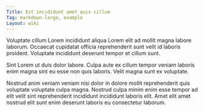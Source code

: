 ```yaml
---
Title: Est incididunt amet quis cillum
Tag: markdown-large, example
Layout: wiki
---
```

Voluptate cillum Lorem incididunt aliqua Lorem elit ad mollit magna labore laborum. Occaecat cupidatat officia reprehenderit sunt velit id laboris proident. Voluptate incididunt deserunt tempor et cillum sunt.

Sint Lorem ut duis dolor labore. Culpa aute ex cillum tempor veniam laboris enim magna sint eu esse non quis laboris. Velit magna sunt ex voluptate.

Nostrud anim veniam veniam nisi dolor in dolore mollit reprehenderit quis voluptate voluptate culpa magna. Nostrud culpa minim enim esse tempor ad elit velit sint reprehenderit incididunt incididunt laboris elit. Amet elit amet nostrud elit sunt enim deserunt laboris eu consectetur laborum.